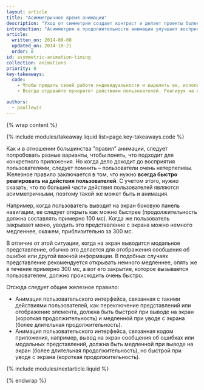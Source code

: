 ```yaml
---
layout: article
title: "Асимметричное время анимации"
description: "Уход от симметрии создает контраст и делает проекты более привлекательными. Узнайте, когда и как применять асимметрию в своих проектах"
introduction: "Асимметрия в продолжительности анимации улучшает восприятие пользователей, делая ваши приложения более индивидуальными. При этом они быстрее реагируют на действия пользователей. Она также делает ощущение более контрастным, из-за чего интерфейс становится визуально более привлекательным"
article:
  written_on: 2014-08-08
  updated_on: 2014-10-21
  order: 8
id: asymmetric-animation-timing
collection: animations
priority: 0
key-takeaways:
  code:
    - Чтобы придать своей работе индивидуальности и выделить ее, используйте анимацию, асимметричную по времени.
    - Всегда отдавайте приоритет действиям пользователей. Реагируя на нажатия, используйте более короткую продолжительность, а более длительные варианты оставьте для других случаев.

authors:
  - paullewis
---
```

{% wrap content %}

{% include modules/takeaway.liquid list=page.key-takeaways.code %}

Как и в отношении большинства "правил" анимации, следует попробовать разные варианты, чтобы понять, что подходит для конкретного приложения. Но когда дело доходит до восприятия пользователями, следует помнить – пользователи очень нетерпеливы. Железное правило заключается в том, что нужно **всегда быстро реагировать на действия пользователей**. С учетом этого, нужно сказать, что по большей части действия пользователей являются асимметричными, поэтому такой же может быть и анимация.

Например, когда пользователь выводит на экран боковую панель навигации, ее следует открыть как можно быстрее (продолжительность должна составлять примерно 100 мс). Когда же пользователь закрывает меню, уводить это представление с экрана можно немного медленнее, скажем, приблизительно за 300 мс.

В отличие от этой ситуации, когда на экран выводится модальное представление, обычно это делается для отображения сообщения об ошибке или другой важной информации. В подобных случаях представление рекомендуется открывать немного медленнее, опять же в течение примерно 300 мс, а вот его закрытие, которое вызывается пользователем, должно происходить очень быстро.

Отсюда следует общее железное правило:

* Анимация пользовательского интерфейса, связанная с такими действиями пользователей, как переключение представлений или отображение элемента, должна быть быстрой при выводе на экран (короткая продолжительность) и медленной при уводе с экрана (более длительная продолжительность).
* Анимация пользовательского интерфейса, связанная кодом приложения, например, вывод на экран сообщения об ошибках или модальных представлений, должна быть медленной при выводе на экран (более длительная продолжительность), но быстрой при уводе с экрана (короткая продолжительность).

{% include modules/nextarticle.liquid %}

{% endwrap %}
